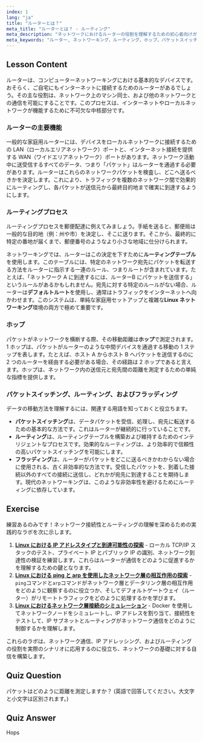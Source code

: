 ```yaml
---
index: 1
lang: "ja"
title: "ルーターとは？"
meta_title: "ルーターとは？ - ルーティング"
meta_description: "ネットワークにおけるルーターの役割を理解するための初心者向けガイド。ルーティング、パケットスイッチング、ホップ、ルーターがルーティングテーブルを使用してネットワーク間でデータを転送する方法について学びます。Linux ネットワーキング学習に不可欠なネットワークガイドです。"
meta_keywords: "ルーター, ネットワーキング，ルーティング，ホップ，パケットスイッチング，Linux ネットワーキング，初心者チュートリアル，ネットワークガイド"
---
```


## Lesson Content

ルーターは、コンピューターネットワーキングにおける基本的なデバイスです。おそらく、ご自宅にもインターネットに接続するためのルーターがあるでしょう。その主な役割は、ネットワーク上のマシン同士、および他のネットワークとの通信を可能にすることです。このプロセスは、インターネットやローカルネットワークが機能するために不可欠な中核部分です。

### ルーターの主要機能

一般的な家庭用ルーターには、デバイスをローカルネットワークに接続するための LAN（ローカルエリアネットワーク）ポートと、インターネット接続を提供する WAN（ワイドエリアネットワーク）ポートがあります。ネットワーク活動中に送受信するすべてのデータ、つまり「パケット」はルーターを通過する必要があります。ルーターはこれらのネットワークパケットを検査し、どこへ送るべきかを決定します。これにより、トラフィックを複数のネットワーク間で効果的にルーティングし、各パケットが送信元から最終目的地まで確実に到達するようにします。

### ルーティングプロセス

ルーティングプロセスを郵便配達に例えてみましょう。手紙を送ると、郵便局は一般的な目的地（例：州や市）を決定し、そこに送ります。そこから、最終的に特定の番地が届くまで、郵便番号のようなより小さな地域に仕分けられます。

ネットワーキングでは、ルーターはこの決定を下すために**ルーティングテーブル**を使用します。このテーブルには、特定のネットワーク宛先にパケットを転送する方法をルーターに指示する一連のルール、つまりルートが含まれています。たとえば、「ネットワーク A に到達するには、ルーターB にパケットを送信する」というルールがあるかもしれません。宛先に対する特定のルールがない場合、ルーターは**デフォルトルート**を使用し、通常はトラフィックをインターネットへ向かわせます。このシステムは、単純な家庭用セットアップと複雑な**Linux ネットワーキング**環境の両方で極めて重要です。

### ホップ

パケットがネットワークを横断する際、その移動距離は**ホップ**で測定されます。1 ホップは、パケットがルーターのような中間デバイスを通過する移動の 1 ステップを表します。たとえば、ホスト A からホスト B へパケットを送信するのに 2 つのルーターを経由する必要がある場合、その経路は 2 ホップであると言えます。ホップは、ネットワーク内の送信元と宛先間の距離を測定するための単純な指標を提供します。

### パケットスイッチング、ルーティング、およびフラッディング

データの移動方法を理解するには、関連する用語を知っておくと役立ちます。

- **パケットスイッチング**は、データパケットを受信、処理し、宛先に転送するための基本的な方法です。これはルーターが継続的に行っていることです。
- **ルーティング**は、ルーティングテーブルを構築および維持するためのインテリジェントなプロセスです。効果的なルーティングは、より効率的で信頼性の高いパケットスイッチングを可能にします。
- **フラッディング**は、ルーターがパケットをどこに送るべきかわからない場合に使用される、古く非効率的な方法です。受信したパケットを、到着した接続以外のすべての接続に送信し、どれかが宛先に到達することを期待します。現代のネットワーキングは、このような非効率性を避けるためにルーティングに依存しています。

## Exercise

練習あるのみです！ネットワーク接続性とルーティングの理解を深めるための実践的なラボを次に示します。

1. **[Linux における IP アドレスタイプと到達可能性の探索](https://labex.io/ja/labs/comptia-explore-ip-address-types-and-reachability-in-linux-592780)** - ローカル TCP/IP スタックのテスト、プライベート IP とパブリック IP の識別、ネットワーク到達性の検証を練習します。これらはルーターが通信をどのように促進するかを理解するための鍵となります。
2. **[Linux における ping と arp を使用したネットワーク層の相互作用の探索](https://labex.io/ja/labs/comptia-explore-network-layer-interaction-with-ping-and-arp-in-linux-592746)** - `ping`コマンドと`arp`コマンドがネットワーク層とデータリンク層の相互作用をどのように観察するのに役立つか、そしてデフォルトゲートウェイ（ルーター）がリモートトラフィックをどのように処理するかを学びます。
3. **[Linux におけるネットワーク層接続のシミュレーション](https://labex.io/ja/labs/comptia-simulate-network-layer-connectivity-in-linux-592752)** - Docker を使用してネットワークノードをシミュレートし、IP アドレスを割り当て、接続性をテストして、IP サブネットとルーティングがネットワーク通信をどのように制御するかを理解します。

これらのラボは、ネットワーク通信、IP アドレッシング、およびルーティングの役割を実際のシナリオに応用するのに役立ち、ネットワークの基礎に対する自信を構築します。

## Quiz Question

パケットはどのように距離を測定しますか？ (英語で回答してください。大文字と小文字は区別されます。)

## Quiz Answer

Hops
